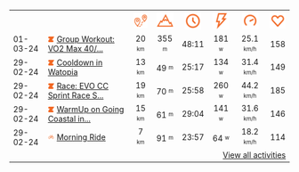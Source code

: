 <table>
    <tr>
        <th></th>
        <th></th>
        <th align="center"><img src="https://raw.githubusercontent.com/robiningelbrecht/strava-activities/master/public/distance.svg" width="30" alt="distance" title="distance"/></th>
        <th align="center"><img src="https://raw.githubusercontent.com/robiningelbrecht/strava-activities/master/public/elevation.svg" width="30" alt="elevation" title="elevation"/></th>
        <th align="center"><img src="https://raw.githubusercontent.com/robiningelbrecht/strava-activities/master/public/time.svg" width="30" alt="time" title="time"/></th>
        <th align="center"><img src="https://raw.githubusercontent.com/robiningelbrecht/strava-activities/master/public/average-watt.svg" width="30" alt="average watts" title="average watts"/></th>
        <th align="center"><img src="https://raw.githubusercontent.com/robiningelbrecht/strava-activities/master/public/average-speed.svg" width="30" alt="average speed" title="average speed"/></th>
        <th align="center"><img src="https://raw.githubusercontent.com/robiningelbrecht/strava-activities/master/public/heart-rate.svg" width="30" alt="average heart rate" title="average heart rate"/></th>
    </tr>
            <tr>
            <td>01-03-24</td>
            <td>
                                <img src="https://raw.githubusercontent.com/robiningelbrecht/strava-activities/master/public/activity-virtual-ride-zwift.svg" width="12" alt="Group Workout: VO2 Max 40/20 (E) on 2019 Worlds Harrogate Circuit in Yorkshire" title="Group Workout: VO2 Max 40/20 (E) on 2019 Worlds Harrogate Circuit in Yorkshire"/>
<a href="https://www.strava.com/activities/10868575494" title="Kcal: 498 | Gear: None ">Group Workout: VO2 Max 40/...</a>
            </td>
            <td align="center">20 <sup><sub>km</sub></sup></td>
            <td align="center">355 <sup><sub>m</sub></sup></td>
            <td align="center">48:11</td>
            <td align="center">181 <sup><sub>w</sub></sup></td>
            <td align="center">25.1 <sup><sub>km/h</sub></sup></td>
            <td align="center">158</td>
        </tr>
            <tr>
            <td>29-02-24</td>
            <td>
                                <img src="https://raw.githubusercontent.com/robiningelbrecht/strava-activities/master/public/activity-virtual-ride-zwift.svg" width="12" alt="Cooldown in Watopia" title="Cooldown in Watopia"/>
<a href="https://www.strava.com/activities/10862122441" title="Kcal: 193 | Gear: None ">Cooldown in Watopia</a>
            </td>
            <td align="center">13 <sup><sub>km</sub></sup></td>
            <td align="center">49 <sup><sub>m</sub></sup></td>
            <td align="center">25:17</td>
            <td align="center">134 <sup><sub>w</sub></sup></td>
            <td align="center">31.4 <sup><sub>km/h</sub></sup></td>
            <td align="center">149</td>
        </tr>
            <tr>
            <td>29-02-24</td>
            <td>
                                <img src="https://raw.githubusercontent.com/robiningelbrecht/strava-activities/master/public/activity-virtual-ride-zwift.svg" width="12" alt="Race: EVO CC Sprint Race Series  (B) on Going Coastal in Watopia" title="Race: EVO CC Sprint Race Series  (B) on Going Coastal in Watopia"/>
<a href="https://www.strava.com/activities/10861967408" title="Kcal: 448 | Gear: None ">Race: EVO CC Sprint Race S...</a>
            </td>
            <td align="center">19 <sup><sub>km</sub></sup></td>
            <td align="center">70 <sup><sub>m</sub></sup></td>
            <td align="center">25:58</td>
            <td align="center">260 <sup><sub>w</sub></sup></td>
            <td align="center">44.2 <sup><sub>km/h</sub></sup></td>
            <td align="center">185</td>
        </tr>
            <tr>
            <td>29-02-24</td>
            <td>
                                <img src="https://raw.githubusercontent.com/robiningelbrecht/strava-activities/master/public/activity-virtual-ride-zwift.svg" width="12" alt="WarmUp on Going Coastal in Watopia" title="WarmUp on Going Coastal in Watopia"/>
<a href="https://www.strava.com/activities/10861779694" title="Kcal: 234 | Gear: None ">WarmUp on Going Coastal in...</a>
            </td>
            <td align="center">15 <sup><sub>km</sub></sup></td>
            <td align="center">61 <sup><sub>m</sub></sup></td>
            <td align="center">29:04</td>
            <td align="center">141 <sup><sub>w</sub></sup></td>
            <td align="center">31.6 <sup><sub>km/h</sub></sup></td>
            <td align="center">146</td>
        </tr>
            <tr>
            <td>29-02-24</td>
            <td>
                <img src="https://raw.githubusercontent.com/robiningelbrecht/strava-activities/master/public/activity-ride.svg" width="12" alt="Morning Ride" title="Morning Ride"/>
<a href="https://www.strava.com/activities/10860010151" title="Kcal: 195 | Gear: None ">Morning Ride</a>
            </td>
            <td align="center">7 <sup><sub>km</sub></sup></td>
            <td align="center">91 <sup><sub>m</sub></sup></td>
            <td align="center">23:57</td>
            <td align="center">64 <sup><sub>w</sub></sup></td>
            <td align="center">18.2 <sup><sub>km/h</sub></sup></td>
            <td align="center">114</td>
        </tr>
                <tr>
            <td colspan="8" align="right"><a href="https://github.com/robiningelbrecht/strava-activities#activities">View all activities</a></td>
        </tr>
    </table>
